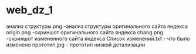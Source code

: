 # web_dz_1
анализ структуры.png -анализ структуры оригинального сайта яндекса
origin.png -скриншот оригинального сайта яндекса
chang.png -скриншот измененного сайта яндекса
Список изменений.txt - что было изменено
прототип.jpg - прототип низкой детализации 

